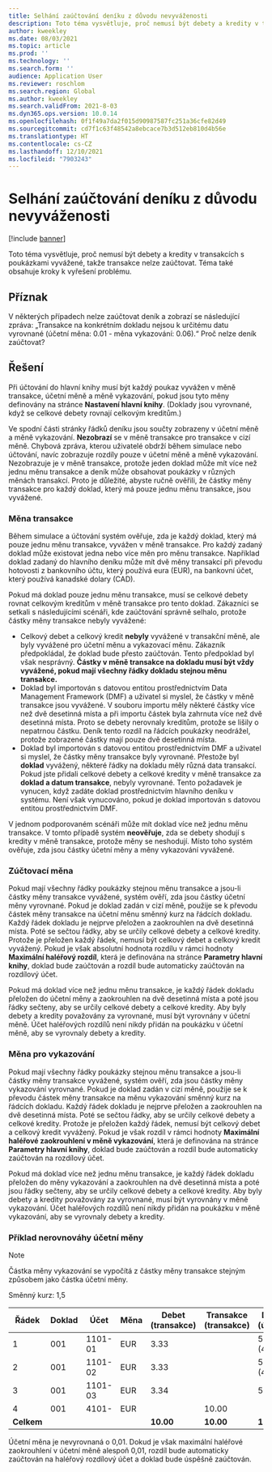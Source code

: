 ```yaml
---
title: Selhání zaúčtování deníku z důvodu nevyváženosti
description: Toto téma vysvětluje, proč nemusí být debety a kredity v transakcích s poukázkami vyvážené, takže transakce nelze zaúčtovat. Téma také obsahuje kroky k vyřešení problému.
author: kweekley
ms.date: 08/03/2021
ms.topic: article
ms.prod: ''
ms.technology: ''
ms.search.form: ''
audience: Application User
ms.reviewer: roschlom
ms.search.region: Global
ms.author: kweekley
ms.search.validFrom: 2021-8-03
ms.dyn365.ops.version: 10.0.14
ms.openlocfilehash: 0f1f49a7da2f015d90987587fc251a36cfe82d49
ms.sourcegitcommit: cd7f1c63f48542a8ebcace7b3d512eb810d4b56e
ms.translationtype: HT
ms.contentlocale: cs-CZ
ms.lasthandoff: 12/10/2021
ms.locfileid: "7903243"
---
```

# <a name="journal-posting-failure-because-of-imbalance"></a>Selhání zaúčtování deníku z důvodu nevyváženosti

[!include [banner](../includes/banner.md)]

Toto téma vysvětluje, proč nemusí být debety a kredity v transakcích s poukázkami vyvážené, takže transakce nelze zaúčtovat. Téma také obsahuje kroky k vyřešení problému.

## <a name="symptom"></a>Příznak

V některých případech nelze zaúčtovat deník a zobrazí se následující zpráva: „Transakce na konkrétním dokladu nejsou k určitému datu vyrovnané (účetní měna: 0.01 - měna vykazování: 0.06).“ Proč nelze deník zaúčtovat?

## <a name="resolution"></a>Řešení

Při účtování do hlavní knihy musí být každý poukaz vyvážen v měně transakce, účetní měně a měně vykazování, pokud jsou tyto měny definovány na stránce **Nastavení hlavní knihy**. (Doklady jsou vyrovnané, když se celkové debety rovnají celkovým kreditům.)

Ve spodní části stránky řádků deníku jsou součty zobrazeny v účetní měně a měně vykazování. **Nezobrazí** se v měně transakce pro transakce v cizí měně. Chybová zpráva, kterou uživatelé obdrží během simulace nebo účtování, navíc zobrazuje rozdíly pouze v účetní měně a měně vykazování. Nezobrazuje je v měně transakce, protože jeden doklad může mít více než jednu měnu transakce a deník může obsahovat poukázky v různých měnách transakcí. Proto je důležité, abyste ručně ověřili, že částky měny transakce pro každý doklad, který má pouze jednu měnu transakce, jsou vyvážené.

### <a name="transaction-currency"></a>Měna transakce

Během simulace a účtování systém ověřuje, zda je každý doklad, který má pouze jednu měnu transakce, vyvážen v měně transakce. Pro každý zadaný doklad může existovat jedna nebo více měn pro měnu transakce. Například doklad zadaný do hlavního deníku může mít dvě měny transakcí při převodu hotovosti z bankovního účtu, který používá eura (EUR), na bankovní účet, který používá kanadské dolary (CAD).

Pokud má doklad pouze jednu měnu transakce, musí se celkové debety rovnat celkovým kreditům v měně transakce pro tento doklad. Zákazníci se setkali s následujícími scénáři, kde zaúčtování správně selhalo, protože částky měny transakce nebyly vyvážené:

- Celkový debet a celkový kredit **nebyly** vyvážené v transakční měně, ale byly vyvážené pro účetní měnu a vykazovací měnu. Zákazník předpokládal, že doklad bude přesto zaúčtován. Tento předpoklad byl však nesprávný. **Částky v měně transakce na dokladu musí být vždy vyvážené, pokud mají všechny řádky dokladu stejnou měnu transakce.**
- Doklad byl importován s datovou entitou prostřednictvím Data Management Framework (DMF) a uživatel si myslel, že částky v měně transakce jsou vyvážené. V souboru importu měly některé částky více než dvě desetinná místa a při importu částek byla zahrnuta více než dvě desetinná místa. Proto se debety nerovnaly kreditům, protože se lišily o nepatrnou částku. Deník tento rozdíl na řádcích poukázky neodrážel, protože zobrazené částky mají pouze dvě desetinná místa.
- Doklad byl importován s datovou entitou prostřednictvím DMF a uživatel si myslel, že částky měny transakce byly vyrovnané. Přestože byl **doklad** vyvážený, některé řádky na dokladu měly různá data transakcí. Pokud jste přidali celkové debety a celkové kredity v měně transakce za **doklad a datum transakce**, nebyly vyrovnané. Tento požadavek je vynucen, když zadáte doklad prostřednictvím hlavního deníku v systému. Není však vynucováno, pokud je doklad importován s datovou entitou prostřednictvím DMF.

V jednom podporovaném scénáři může mít doklad více než jednu měnu transakce. V tomto případě systém **neověřuje**, zda se debety shodují s kredity v měně transakce, protože měny se neshodují. Místo toho systém ověřuje, zda jsou částky účetní měny a měny vykazování vyvážené.

### <a name="accounting-currency"></a>Zúčtovací měna

Pokud mají všechny řádky poukázky stejnou měnu transakce a jsou-li částky měny transakce vyvážené, systém ověří, zda jsou částky účetní měny vyrovnané. Pokud je doklad zadán v cizí měně, použije se k převodu částek měny transakce na účetní měnu směnný kurz na řádcích dokladu. Každý řádek dokladu je nejprve přeložen a zaokrouhlen na dvě desetinná místa. Poté se sečtou řádky, aby se určily celkové debety a celkové kredity. Protože je přeložen každý řádek, nemusí být celkový debet a celkový kredit vyvážený. Pokud je však absolutní hodnota rozdílu v rámci hodnoty **Maximální haléřový rozdíl**, která je definována na stránce **Parametry hlavní knihy**, doklad bude zaúčtován a rozdíl bude automaticky zaúčtován na rozdílový účet.

Pokud má doklad více než jednu měnu transakce, je každý řádek dokladu přeložen do účetní měny a zaokrouhlen na dvě desetinná místa a poté jsou řádky sečteny, aby se určily celkové debety a celkové kredity. Aby byly debety a kredity považovány za vyrovnané, musí být vyrovnány v účetní měně.  Účet haléřových rozdílů není nikdy přidán na poukázku v účetní měně, aby se vyrovnaly debety a kredity. 

### <a name="reporting-currency"></a>Měna pro vykazování

Pokud mají všechny řádky poukázky stejnou měnu transakce a jsou-li částky měny transakce vyvážené, systém ověří, zda jsou částky měny vykazování vyrovnané. Pokud je doklad zadán v cizí měně, použije se k převodu částek měny transakce na měnu vykazování směnný kurz na řádcích dokladu. Každý řádek dokladu je nejprve přeložen a zaokrouhlen na dvě desetinná místa. Poté se sečtou řádky, aby se určily celkové debety a celkové kredity. Protože je přeložen každý řádek, nemusí být celkový debet a celkový kredit vyvážený. Pokud je však rozdíl v rámci hodnoty **Maximální haléřové zaokrouhlení v měně vykazování**, která je definována na stránce **Parametry hlavní knihy**, doklad bude zaúčtován a rozdíl bude automaticky zaúčtován na rozdílový účet.

Pokud má doklad více než jednu měnu transakce, je každý řádek dokladu přeložen do měny vykazování a zaokrouhlen na dvě desetinná místa a poté jsou řádky sečteny, aby se určily celkové debety a celkové kredity. Aby byly debety a kredity považovány za vyrovnané, musí být vyrovnány v měně vykazování.  Účet haléřových rozdílů není nikdy přidán na poukázku v měně vykazování, aby se vyrovnaly debety a kredity.

### <a name="example-for-an-accounting-currency-imbalance"></a>Příklad nerovnováhy účetní měny

> [!NOTE]
> Částka měny vykazování se vypočítá z částky měny transakce stejným způsobem jako částka účetní měny.

Směnný kurz: 1,5

| Řádek | Doklad | Účet | Měna | Debet (transakce) | Transakce (transakce) | Debet (účetní) | Kredit (účetní) |
|---|---|---|---|---|---|---|---|
| 1 | 001 | 1101-01 | EUR | 3.33 | | 5,00 (4,995) | |
| 2 | 001 | 1101-02 | EUR | 3.33 | | 5,00 (4,995) | |
| 3 | 001 | 1101-03 | EUR | 3.34 | | 5.01 | |
| 4 | 001 | 4101- | EUR | | 10.00 | | 15.00 |
| **Celkem** | | | | **10.00** | **10.00** | **15.01** | **15.00** |

Účetní měna je nevyrovnaná o 0,01. Dokud je však maximální haléřové zaokrouhlení v účetní měně alespoň 0,01, rozdíl bude automaticky zaúčtován na haléřový rozdílový účet a doklad bude úspěšně zaúčtován.
